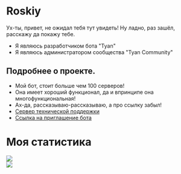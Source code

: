 # Roskiy

Ух-ты, привет, не ожидал тебя тут увидеть!
Ну ладно, раз зашёл, расскажу да покажу тебе.

- Я являюсь разработчиком бота "Tyan"
- Я являюсь администратором сообщества "Tyan Community"

## Подробнее о проекте.

- Мой бот, стоит больше чем 100 серверов!
- Она имеет хороший функционал, да и впринципе она многофункциональная!
- Ах-да, рассказываю-рассказываю, а про ссылку забыл!
- [Сервер технической поддержки](https://discord.gg/MTxrnxbZA5) 
- [Ссылка на приглашение бота](https://discord.com/api/oauth2/authorize?client_id=881142784671768616&permissions=8&scope=bot)

# Моя статистика
![](https://github-readme-stats.vercel.app/api?username=roskiyadr&show_icons=true&count_private=true&theme=dark)  
![](https://github-readme-stats.vercel.app/api/top-langs?username=roskiyadr&count_private=true&theme=dark)




<!---
RoskiyADR/RoskiyADR is a ✨ special ✨ repository because its `README.md` (this file) appears on your GitHub profile.
You can click the Preview link to take a look at your changes.
--->
